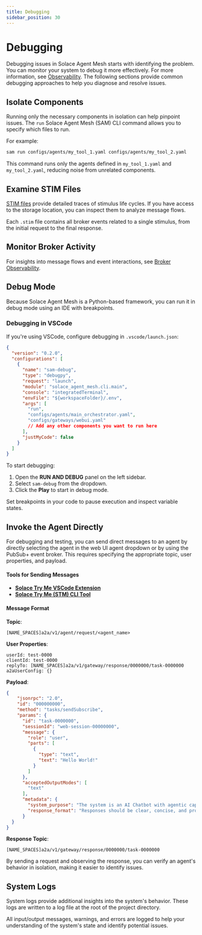 ```yaml
---
title: Debugging
sidebar_position: 30
---
```


# Debugging

Debugging issues in Solace Agent Mesh starts with identifying the problem. You can monitor your system to debug it more effectively. For more information, see [Observability](./observability.md).
The following sections provide common debugging approaches to help you diagnose and resolve issues.

## Isolate Components

Running only the necessary components in isolation can help pinpoint issues. The `run` Solace Agent Mesh (SAM) CLI command allows you to specify which files to run.

For example:

```bash
sam run configs/agents/my_tool_1.yaml configs/agents/my_tool_2.yaml
```

This command runs only the agents defined in `my_tool_1.yaml` and `my_tool_2.yaml`, reducing noise from unrelated components.

## Examine STIM Files

[STIM files](./observability.md#stimulus-logs) provide detailed traces of stimulus life cycles. If you have access to the storage location, you can inspect them to analyze message flows.

Each `.stim` file contains all broker events related to a single stimulus, from the initial request to the final response.

## Monitor Broker Activity

For insights into message flows and event interactions, see [Broker Observability](./observability.md#broker-observability).

## Debug Mode

Because Solace Agent Mesh is a Python-based framework, you can run it in debug mode using an IDE with breakpoints.

### Debugging in VSCode

If you're using VSCode, configure debugging in `.vscode/launch.json`:

```json
{
  "version": "0.2.0",
  "configurations": [
    {
      "name": "sam-debug",
      "type": "debugpy",
      "request": "launch",
      "module": "solace_agent_mesh.cli.main",
      "console": "integratedTerminal",
      "envFile": "${workspaceFolder}/.env",
      "args": [
        "run",
        "configs/agents/main_orchestrator.yaml",
        "configs/gateways/webui.yaml"
        // Add any other components you want to run here
      ],
      "justMyCode": false
    }
  ]
}
```

To start debugging:
1. Open the **RUN AND DEBUG** panel on the left sidebar.
2. Select `sam-debug` from the dropdown.
3. Click the **Play** to start in debug mode.

Set breakpoints in your code to pause execution and inspect variable states.

## Invoke the Agent Directly

For debugging and testing, you can send direct messages to an agent by directly selecting the agent in the web UI agent dropdown or by using the PubSub+ event broker. This requires specifying the appropriate topic, user properties, and payload.

#### Tools for Sending Messages
- **[Solace Try Me VSCode Extension](https://marketplace.visualstudio.com/items?itemName=solace-tools.solace-try-me-vsc-extension)**
- **[Solace Try Me (STM) CLI Tool](https://github.com/SolaceLabs/solace-tryme-cli)**

#### Message Format

**Topic**:

```
[NAME_SPACES]a2a/v1/agent/request/<agent_name>
```

**User Properties**:

```
userId: test-0000
clientId: test-0000
replyTo: [NAME_SPACES]a2a/v1/gateway/response/0000000/task-0000000
a2aUserConfig: {}
```

**Payload**:

```json
{
    "jsonrpc": "2.0",
    "id": "000000000",
    "method": "tasks/sendSubscribe",
    "params": {
      "id": "task-0000000",
      "sessionId": "web-session-00000000",
      "message": {
        "role": "user",
        "parts": [
          {
            "type": "text",
            "text": "Hello World!"
          }
        ]
      },
      "acceptedOutputModes": [
        "text"
      ],
      "metadata": {
        "system_purpose": "The system is an AI Chatbot with agentic capabilities. It uses the agents available to provide information, reasoning and general assistance for the users in this system. **Always return useful artifacts and files that you create to the user.** Provide a status update before each tool call. Your external name is Agent Mesh.\n",
        "response_format": "Responses should be clear, concise, and professionally toned. Format responses to the user in Markdown using appropriate formatting.\n"
      }
  }
}
```

**Response Topic**:

```
[NAME_SPACES]a2a/v1/gateway/response/0000000/task-0000000
```

By sending a request and observing the response, you can verify an agent's behavior in isolation, making it easier to identify issues.

## System Logs

System logs provide additional insights into the system's behavior. These logs are written to a log file at the root of the project directory.


All input/output messages, warnings, and errors are logged to help your understanding of the system's state and identify potential issues.
